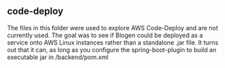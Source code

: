 ## code-deploy
The files in this folder were used to explore AWS Code-Deploy and are not currently used. The goal was to see if Blogen
could be deployed as a service onto AWS Linux instances rather than a standalone .jar file. It turns out that it can,
as long as you configure the spring-boot-plugin to build an executable jar in /backend/pom.xml